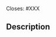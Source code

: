 <!-- 
☺ Thanks for opening a PR! We really appreciate the contribution! ☺ 
    If your PR closes an issue, indicate the issue number below
-->

Closes: #XXX

<!-- 
Please add a description of the changes that this PR introduces and the files that
are the most critical to review.
-->

## Description
